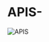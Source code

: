 # APIS-

![APIS](https://socialify.git.ci/Ayush7614/APIS/image?forks=1&issues=1&language=1&owner=1&pattern=Brick%20Wall&pulls=1&stargazers=1&theme=Dark)
